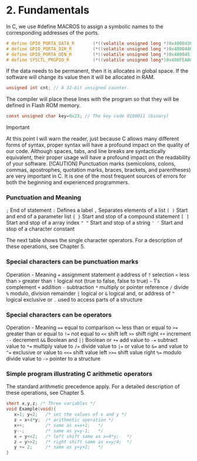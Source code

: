 # 2. Fundamentals

In C, we use #define MACROS to assign a symbolic names to the corresponding addresses of the ports.

```C
# define GPIO_PORTA_DATA_R       (*((volatile unsigned long *)0x400043FC))
# define GPIO_PORTA_DIR_R        (*((volatile unsigned long *)0x40004400))
# define GPIO_PORTA_DEN_R        (*((volatile unsigned long *)0x4000451C))
# define SYSCTL_PRGPIO_R         (*((volatile unsigned long*)0x400FEA08))
```

If the data needs to be permanent, then it is allocates in global space. If the software will change its value then it will be allocated in RAM.

```C
unsigned int cnt; // A 32-bit unsigned counter.
```

The compiler will place these lines with the program so that they will be defined in Flash ROM memory.

```C
const unsigned char key=0x23; // The key code 0100011 (binary)
```

> [!IMPORTANT]
> At this point I will warn the reader, just because C allows many different forms of syntax,  proper syntax will have a profound impact on the quality of our code. Although spaces, tabs, and line breaks are syntactically equivalent, their proper usage will have a profound impact on the readability of your software.
> [!CAUTION]
> Punctuation marks (semicolons, colons, commas, apostrophes, quotation marks, braces, brackets, and parentheses) are very important in C. It is one of the most frequent sources of errors for both the beginning and experienced programmers.

### Punctuation and Meaning

`;`    End of statement
`:`    Defines a label
`,`  Separates elements of a list
`( )`  Start and end of a parameter list
`{ }`  Start and stop of a compound statement
`[ ]`  Start and stop of a array index
`" "`  Start and stop of a string
`' '`  Start and stop of a character constant

The next table shows the single character operators. For a description of these operations, see Chapter 5.

### Special characters can be punctuation marks

Operation - Meaning
`=` assignment statement
`@` address of
`?` selection
`<` less than
`>` greater than
`!` logical not (true to false, false to true)
`~` 1's complement
`+` addition
`-` subtraction
`*` multiply or pointer reference
`/` divide
`%` modulo, division remainder
`|` logical or
`&` logical and, or address of
`^` logical exclusive or
`.` used to access parts of a structure

### Special characters can be operators

Operation - Meaning
`==` equal to comparison
`<=` less than or equal to
`>=` greater than or equal to
`!=` not equal to
`<<` shift left
`>>` shift right
`++` increment
`--` decrement
`&&` Boolean and
`||` Boolean or
`+=` add value to
`-=` subtract value to
`*=` multiply value to
`/=` divide value to
`|=` or value to
`&=` and value to
`^=` exclusive or value to
`<<=` shift value left
`>>=` shift value right
`%=` modulo divide value to
`->` pointer to a structure

### Simple program illustrating C arithmetic operators

The standard arithmetic precedence apply. For a detailed description of these operations, see Chapter 5.

```C
short x,y,z; /* Three variables */
void Example(void){
   x=1; y=2;   /* set the values of x and y */
   z = x+4*y;  /* arithmetic operation */  
   x++;        /* same as x=x+1;   */   
   y--;        /* same as y=y-1;   */   
   x = y<<2;   /* left shift same as x=4*y;   */    
   z = y>>2;   /* right shift same as x=y/4;  */    
   y += 2;     /* same as y=y+2;   */   
}
```

